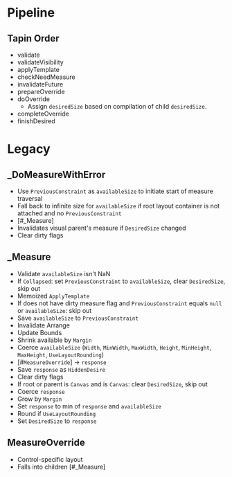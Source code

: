 # Pipeline

## Tapin Order

* validate
* validateVisibility
* applyTemplate
* checkNeedMeasure
* invalidateFuture
* prepareOverride
* doOverride
    * Assign `desiredSize` based on compilation of child `desiredSize`.
* completeOverride
* finishDesired


# Legacy

## _DoMeasureWithError

* Use `PreviousConstraint` as `availableSize` to initiate start of measure traversal
* Fall back to infinite size for `availableSize` if root layout container is not attached and no `PreviousConstraint`
* [#_Measure]
* Invalidates visual parent's measure if `DesiredSize` changed
* Clear dirty flags

## _Measure

* Validate `availableSize` isn't NaN
* If `Collapsed`: set `PreviousConstraint` to `availableSize`, clear `DesiredSize`, skip out
* Memoized `ApplyTemplate`
* If does not have dirty measure flag and `PreviousConstraint` equals `null` or `availableSize`: skip out 
* Save `availableSize` to `PreviousConstraint`
* Invalidate Arrange
* Update Bounds
* Shrink available by `Margin`
* Coerce `availableSize` (`Width`, `MinWidth`, `MaxWidth`, `Height`, `MinHeight`, `MaxHeight`, `UseLayoutRounding`)
* [#`MeasureOverride`] -> `response`
* Save `response` as `HiddenDesire`
* Clear dirty flags
* If root or parent is `Canvas` and is `Canvas`: clear `DesiredSize`, skip out
* Coerce `response`
* Grow by `Margin`
* Set `response` to min of `response` and `availableSize`
* Round if `UseLayoutRounding`
* Set `DesiredSize` to `response`

## MeasureOverride

* Control-specific layout
* Falls into children [#_Measure]